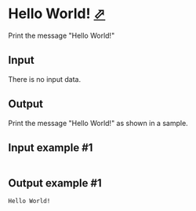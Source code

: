 # Hello World! [⬀](https://www.e-olymp.com/en/problems/1024)

Print the message "Hello World!"

## Input
There is no input data.

## Output
Print the message "Hello World!" as shown in a sample.

## Input example #1
```
```

## Output example #1
```
Hello World!
```

